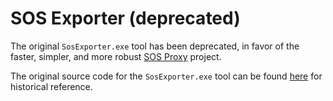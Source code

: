 ﻿# SOS Exporter (deprecated)

The original `SosExporter.exe` tool has been deprecated, in favor of the faster, simpler, and more robust [SOS Proxy](./docker-proxy) project.

The original source code for the `SosExporter.exe` tool can be found [here](https://github.com/AquaticInformatics/examples/tree/dc8f6a5a7989e08a816efb7e5170b7721ff8cc70/TimeSeries/PublicApis/SdkExamples/SosExporter) for historical reference.
